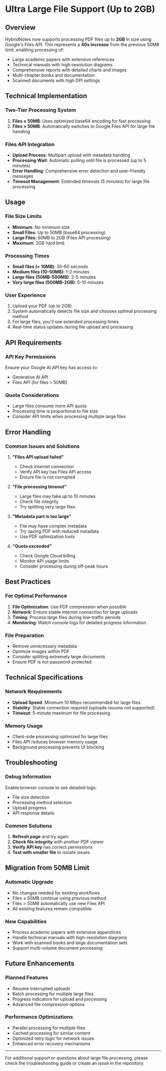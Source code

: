 # Ultra Large File Support (Up to 2GB)

## Overview

HybridNotes now supports processing PDF files up to **2GB** in size using Google's Files API. This represents a **40x increase** from the previous 50MB limit, enabling processing of:

- Large academic papers with extensive references
- Technical manuals with high-resolution diagrams
- Comprehensive reports with detailed charts and images
- Multi-chapter books and documentation
- Scanned documents with high DPI settings

## Technical Implementation

### Two-Tier Processing System

1. **Files ≤ 50MB**: Uses optimized base64 encoding for fast processing
2. **Files > 50MB**: Automatically switches to Google Files API for large file handling

### Files API Integration

- **Upload Process**: Multipart upload with metadata handling
- **Processing Wait**: Automatic polling until file is processed (up to 5 minutes)
- **Error Handling**: Comprehensive error detection and user-friendly messages
- **Timeout Management**: Extended timeouts (5 minutes) for large file processing

## Usage

### File Size Limits
- **Minimum**: No minimum size
- **Small Files**: Up to 50MB (base64 processing)
- **Large Files**: 50MB to 2GB (Files API processing)
- **Maximum**: 2GB hard limit

### Processing Times
- **Small files (< 10MB)**: 30-60 seconds
- **Medium files (10-50MB)**: 1-2 minutes
- **Large files (50MB-500MB)**: 2-5 minutes
- **Very large files (500MB-2GB)**: 5-10 minutes

### User Experience
1. Upload your PDF (up to 2GB)
2. System automatically detects file size and chooses optimal processing method
3. For large files, you'll see extended processing times
4. Real-time status updates during file upload and processing

## API Requirements

### API Key Permissions
Ensure your Google AI API key has access to:
- Generative AI API
- Files API (for files > 50MB)

### Quota Considerations
- Large files consume more API quota
- Processing time is proportional to file size
- Consider API limits when processing multiple large files

## Error Handling

### Common Issues and Solutions

1. **"Files API upload failed"**
   - Check internet connection
   - Verify API key has Files API access
   - Ensure file is not corrupted

2. **"File processing timeout"**
   - Large files may take up to 10 minutes
   - Check file integrity
   - Try splitting very large files

3. **"Metadata part is too large"**
   - File may have complex metadata
   - Try saving PDF with reduced metadata
   - Use PDF optimization tools

4. **"Quota exceeded"**
   - Check Google Cloud billing
   - Monitor API usage limits
   - Consider processing during off-peak hours

## Best Practices

### For Optimal Performance
1. **File Optimization**: Use PDF compression when possible
2. **Network**: Ensure stable internet connection for large uploads
3. **Timing**: Process large files during low-traffic periods
4. **Monitoring**: Watch console logs for detailed progress information

### File Preparation
- Remove unnecessary metadata
- Optimize images within PDF
- Consider splitting extremely large documents
- Ensure PDF is not password-protected

## Technical Specifications

### Network Requirements
- **Upload Speed**: Minimum 10 Mbps recommended for large files
- **Stability**: Stable connection required (uploads resume not supported)
- **Timeout**: 5-minute maximum for file processing

### Memory Usage
- Client-side processing optimized for large files
- Files API reduces browser memory usage
- Background processing prevents UI blocking

## Troubleshooting

### Debug Information
Enable browser console to see detailed logs:
- File size detection
- Processing method selection
- Upload progress
- API response details

### Common Solutions
1. **Refresh page** and try again
2. **Check file integrity** with another PDF viewer
3. **Verify API key** has correct permissions
4. **Test with smaller file** to isolate issues

## Migration from 50MB Limit

### Automatic Upgrade
- No changes needed for existing workflows
- Files ≤ 50MB continue using previous method
- Files > 50MB automatically use new Files API
- All existing features remain compatible

### New Capabilities
- Process academic papers with extensive appendices
- Handle technical manuals with high-resolution diagrams
- Work with scanned books and large documentation sets
- Support multi-volume document processing

## Future Enhancements

### Planned Features
- Resume interrupted uploads
- Batch processing for multiple large files
- Progress indicators for upload and processing
- Advanced file compression options

### Performance Optimizations
- Parallel processing for multiple files
- Cached processing for similar content
- Optimized retry logic for network issues
- Enhanced error recovery mechanisms

---

For additional support or questions about large file processing, please check the troubleshooting guide or create an issue in the repository.
